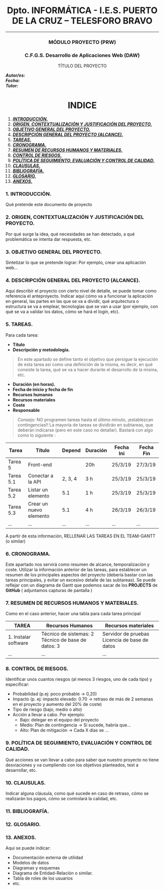 <center>

# Dpto. INFORMÁTICA - I.E.S. PUERTO DE LA CRUZ – TELESFORO BRAVO 
***
### MÓDULO PROYECTO (PRW)
### C.F.G.S. Desarrollo de Aplicaciones Web (DAW) 

TÍTULO DEL PROYECTO 

</center>

<right>


***Autor/es:***  
***Fecha:***  
***Tutor:***



</right>

<center>

# INDICE 

</center>

1. [***INTRODUCCIÓN.***](#id1)
2. [***ORIGEN, CONTEXTUALIZACIÓN Y JUSTIFICACIÓN DEL PROYECTO.***](#id2)
3. [***OBJETIVO GENERAL DEL PROYECTO.***](#id3)
4. [***DESCRIPCIÓN GENERAL DEL PROYECTO (ALCANCE).***](#id4)
5. [***TAREAS.***](#id5)
6. [***CRONOGRAMA.***](#id6)
7. [***RESUMEN DE RECURSOS HUMANOS Y MATERIALES.***](#id7)
8. [***CONTROL DE RIESGOS.***](#id8)
9. [***POLÍTICA DE SEGUIMIENTO, EVALUACIÓN Y CONTROL DE CALIDAD.***](#id9)
10. [***CLAUSULAS.***](#id10)
11. [***BIBLIOGRAFÍA.***](#id11)
12. [***GLOSARIO.***](#id12)
13. [***ANEXOS.***](#id13)

### 1. INTRODUCCIÓN. <a name="id1"></a>

Qué pretende este documento de proyecto

### 2. ORIGEN, CONTEXTUALIZACIÓN Y JUSTIFICACIÓN DEL PROYECTO. <a name="id2"></a>

Por qué surge la idea, qué necesidades se han detectado, a qué problemática se intenta dar respuesta, etc. 

### 3. OBJETIVO GENERAL DEL PROYECTO. <a name="id3"></a>

Sintetizar lo que se pretende lograr: Por ejemplo, crear una aplicación web...

### 4. DESCRIPCIÓN GENERAL DEL PROYECTO (ALCANCE). <a name="id4"></a>

Aquí describir el proyecto con cierto nivel de detalle, se puede tomar como referencia el anteproyecto. Indicar aquí cómo va a funcionar la aplicación en general, las partes en las que se va a dividir, qué arquitectura o estructura se va a emplear, tecnologías que se van a usar (por ejemplo, con qué se va a  validar los datos, cómo se hará el login, etc).

### 5. TAREAS. <a name="id5"></a>

Para cada tarea:
+ **Título**
+ **Descripción y metodología.** 
>En este apartado se define tanto el objetivo que persigue la ejecución de esta tarea así como una definición de la misma, es decir, en qué consiste la tarea, qué se va a hacer durante el desarrollo de la misma, etc.
+ **Duración (en horas).** 
+ **Fecha de inicio y fecha de fin**
+ **Recursos humanos**
+ **Recursos materiales**
+ **Coste**
+ **Responsable**

>Consejo: NO programen tareas hasta el último minuto, ¡establezcan contingencias!! 	La mayoría de tareas se dividirán en subtareas, que deberán indicarse (pero en este caso no detallar). Bastará con algo como lo siguiente :

<center>

| Tarea     | Título                  | Depend  | Duración | Fecha Ini | Fecha Fin |
|-----------|-------------------------|---------|----------|-----------|-----------|
| Tarea 5   | Front-end               |         | 20h      | 25/3/19   | 27/3/19   |
| Tarea 5.1 | Conectar a la API       | 2, 3, 4 | 3 h      | 25/3/19   | 25/3/19   |
| Tarea 5.2 | Listar un elemento      | 5.1     | 1 h      | 25/3/19   | 25/3/19   |
| Tarea 5.3 | Crear un nuevo elemento | 5.1     | 4 h      | 26/3/19   | 26/3/19   |
| ...       | ...                     | ...     | ...      | ...       | ...       |

</center>

A partir de esta información, RELLENAR LAS TAREAS EN EL TEAM-GANTT (o similar)

### 6. CRONOGRAMA. <a name="id6"></a>

Este apartado nos servirá como resumen de alcance, temporalización y coste. Utilizar la información anterior de las tareas, para establecer un resumen de los principales aspectos del proyecto (debería bastar con las tareas principales, y evitar un excesivo detalle de las subtareas). Se puede reflejar con un diagrama de Gantt que podemos sacar de los **PROJECTS** de **GitHub** ( adjuntamos capturas de pantalla )

### 7. RESUMEN DE RECURSOS HUMANOS Y MATERIALES. <a name="id7"></a>

Como en el caso anterior, hacer una tabla para cada tarea principal

<center>

| TAREA                | Recursos Humanos                                   | Recursos materiales                           |
|----------------------|----------------------------------------------------|-----------------------------------------------|
| 1. Instalar software | Técnico de sistemas: 2 Técnico de base de datos: 3 | Servidor de pruebas Licencia de base de datos |
| ...                  | ...                                                | ...                                           |

</center>

### 8. CONTROL DE RIESGOS. <a name="id8"></a>

Identificar unos cuantos riesgos (al menos 3 riesgos, uno de cada tipo) y especificar:
+ Probabilidad (p.ej: poco probable →  0,20)
+ Impacto (p. ej: impacto elevado: 0.70 → retraso de más de 2 semanas en el proyecto y aumento del 20% de coste)
+ Tipo de riesgo (bajo, medio o alto)
+ Acción a llevar a cabo. Por ejemplo: 
    +  Bajo: delegar en el equipo del proyecto
    + Medio: Plan de contingencia → Si sucede, habría que…
    + Alto: Plan de mitigación → Cada X días se …
  
### 9. POLÍTICA DE SEGUIMIENTO, EVALUACIÓN Y CONTROL DE CALIDAD. <a name="id9"></a>

Qué acciones se van llevar a cabo para saber que nuestro proyecto no tiene desviaciones y va cumpliendo con los objetivos planteados, test a desarrollar, etc.

### 10.  CLAUSULAS. <a name="id10"></a>
Indicar alguna cláusula, como qué sucede en caso de retraso, cómo se realizarán los pagos, cómo se controlará la calidad, etc.

### 11.  BIBLIOGRAFÍA. <a name="id11"></a>
    
### 12.  GLOSARIO. <a name="id12"></a>
### 13.  ANEXOS. <a name="id13"></a>

Aquí se puede indicar: 
+ Documentación externa de utilidad
+ Modelos de datos
+ Diagramas y esquemas
+ Diagrama de Entidad-Relación o similar.
+ Tabla de roles de los usuarios
+ etc.